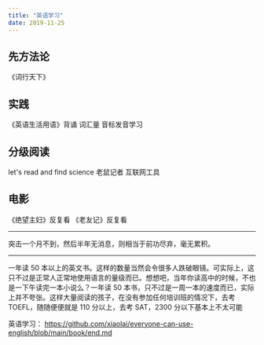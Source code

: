 ```yaml
---
title: "英语学习"
date: 2019-11-25
---
```


## 先方法论

《词行天下》



## 实践

《英语生活用语》背诵 词汇量
音标发音学习

## 分级阅读
let's read and find science
老鼠记者
互联网工具

## 电影
《绝望主妇》反复看
《老友记》反复看

---

突击一个月不到，然后半年无消息，则相当于前功尽弃，毫无累积。

---

一年读 50 本以上的英文书。这样的数量当然会令很多人跌破眼镜。可实际上，这只不过是正常人正常地使用语言的量级而已。想想吧，当年你读高中的时候，不也是一下午读完一本小说么？一年读 50 本书，只不过是一周一本的速度而已，实际上并不夸张。这样大量阅读的孩子，在没有参加任何培训班的情况下，去考 TOEFL，随随便便就是 110 分以上，去考 SAT，2300 分以下基本上不太可能

英语学习： https://github.com/xiaolai/everyone-can-use-english/blob/main/book/end.md
